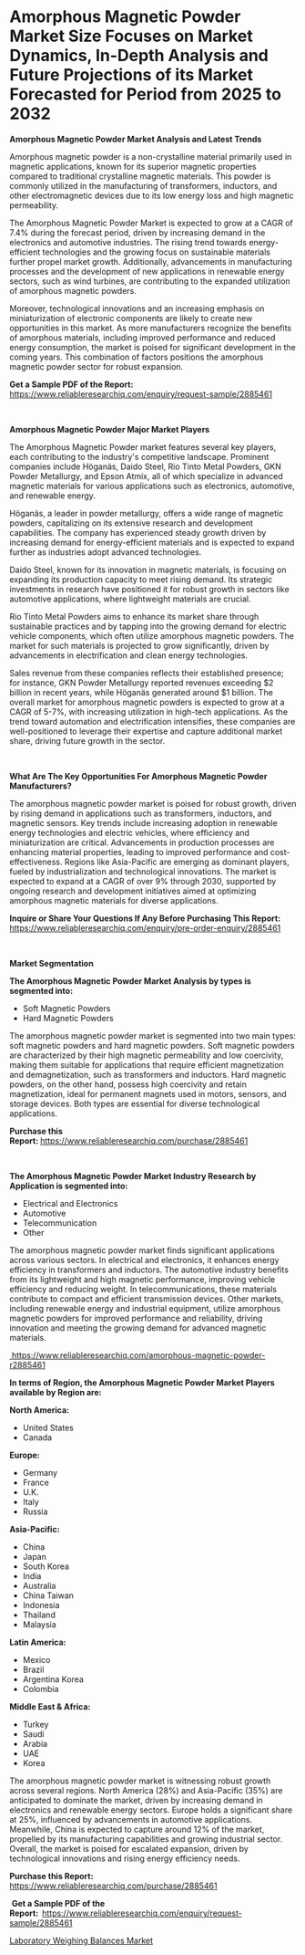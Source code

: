 <p><h1>Amorphous Magnetic Powder Market Size Focuses on Market Dynamics, In-Depth Analysis and Future Projections of its Market Forecasted for Period from 2025 to 2032</h1></p><p><strong>Amorphous Magnetic Powder Market Analysis and Latest Trends</strong></p>
<p><p>Amorphous magnetic powder is a non-crystalline material primarily used in magnetic applications, known for its superior magnetic properties compared to traditional crystalline magnetic materials. This powder is commonly utilized in the manufacturing of transformers, inductors, and other electromagnetic devices due to its low energy loss and high magnetic permeability. </p><p>The Amorphous Magnetic Powder Market is expected to grow at a CAGR of 7.4% during the forecast period, driven by increasing demand in the electronics and automotive industries. The rising trend towards energy-efficient technologies and the growing focus on sustainable materials further propel market growth. Additionally, advancements in manufacturing processes and the development of new applications in renewable energy sectors, such as wind turbines, are contributing to the expanded utilization of amorphous magnetic powders. </p><p>Moreover, technological innovations and an increasing emphasis on miniaturization of electronic components are likely to create new opportunities in this market. As more manufacturers recognize the benefits of amorphous materials, including improved performance and reduced energy consumption, the market is poised for significant development in the coming years. This combination of factors positions the amorphous magnetic powder sector for robust expansion.</p></p>
<p><strong>Get a Sample PDF of the Report:&nbsp;</strong> <a href="https://www.reliableresearchiq.com/enquiry/request-sample/2885461?utm_campaign=3097&utm_medium=2&utm_source=Github&utm_content=ia&utm_term=13032025&utm_id=amorphous-magnetic-powder">https://www.reliableresearchiq.com/enquiry/request-sample/2885461</a></p>
<p>&nbsp;</p>
<p><strong>Amorphous Magnetic Powder Major Market Players</strong></p>
<p><p>The Amorphous Magnetic Powder market features several key players, each contributing to the industry's competitive landscape. Prominent companies include Höganäs, Daido Steel, Rio Tinto Metal Powders, GKN Powder Metallurgy, and Epson Atmix, all of which specialize in advanced magnetic materials for various applications such as electronics, automotive, and renewable energy.</p><p>Höganäs, a leader in powder metallurgy, offers a wide range of magnetic powders, capitalizing on its extensive research and development capabilities. The company has experienced steady growth driven by increasing demand for energy-efficient materials and is expected to expand further as industries adopt advanced technologies.</p><p>Daido Steel, known for its innovation in magnetic materials, is focusing on expanding its production capacity to meet rising demand. Its strategic investments in research have positioned it for robust growth in sectors like automotive applications, where lightweight materials are crucial.</p><p>Rio Tinto Metal Powders aims to enhance its market share through sustainable practices and by tapping into the growing demand for electric vehicle components, which often utilize amorphous magnetic powders. The market for such materials is projected to grow significantly, driven by advancements in electrification and clean energy technologies.</p><p>Sales revenue from these companies reflects their established presence; for instance, GKN Powder Metallurgy reported revenues exceeding $2 billion in recent years, while Höganäs generated around $1 billion. The overall market for amorphous magnetic powders is expected to grow at a CAGR of 5-7%, with increasing utilization in high-tech applications. As the trend toward automation and electrification intensifies, these companies are well-positioned to leverage their expertise and capture additional market share, driving future growth in the sector.</p></p>
<p>&nbsp;</p>
<p><strong>What Are The Key Opportunities For Amorphous Magnetic Powder Manufacturers?</strong></p>
<p><p>The amorphous magnetic powder market is poised for robust growth, driven by rising demand in applications such as transformers, inductors, and magnetic sensors. Key trends include increasing adoption in renewable energy technologies and electric vehicles, where efficiency and miniaturization are critical. Advancements in production processes are enhancing material properties, leading to improved performance and cost-effectiveness. Regions like Asia-Pacific are emerging as dominant players, fueled by industrialization and technological innovations. The market is expected to expand at a CAGR of over 9% through 2030, supported by ongoing research and development initiatives aimed at optimizing amorphous magnetic materials for diverse applications.</p></p>
<p><strong>Inquire or Share Your Questions If Any Before Purchasing This Report:</strong> <a href="https://www.reliableresearchiq.com/enquiry/pre-order-enquiry/2885461?utm_campaign=3097&utm_medium=2&utm_source=Github&utm_content=ia&utm_term=13032025&utm_id=amorphous-magnetic-powder">https://www.reliableresearchiq.com/enquiry/pre-order-enquiry/2885461</a></p>
<p>&nbsp;</p>
<p><strong>Market Segmentation</strong></p>
<p><strong>The Amorphous Magnetic Powder Market Analysis by types is segmented into:</strong></p>
<p><ul><li>Soft Magnetic Powders</li><li>Hard Magnetic Powders</li></ul></p>
<p><p>The amorphous magnetic powder market is segmented into two main types: soft magnetic powders and hard magnetic powders. Soft magnetic powders are characterized by their high magnetic permeability and low coercivity, making them suitable for applications that require efficient magnetization and demagnetization, such as transformers and inductors. Hard magnetic powders, on the other hand, possess high coercivity and retain magnetization, ideal for permanent magnets used in motors, sensors, and storage devices. Both types are essential for diverse technological applications.</p></p>
<p><strong>Purchase this Report:&nbsp;</strong><a href="https://www.reliableresearchiq.com/purchase/2885461?utm_campaign=3097&utm_medium=2&utm_source=Github&utm_content=ia&utm_term=13032025&utm_id=amorphous-magnetic-powder">https://www.reliableresearchiq.com/purchase/2885461</a></p>
<p>&nbsp;</p>
<p><strong>The Amorphous Magnetic Powder Market Industry Research by Application is segmented into:</strong></p>
<p><ul><li>Electrical and Electronics</li><li>Automotive</li><li>Telecommunication</li><li>Other</li></ul></p>
<p><p>The amorphous magnetic powder market finds significant applications across various sectors. In electrical and electronics, it enhances energy efficiency in transformers and inductors. The automotive industry benefits from its lightweight and high magnetic performance, improving vehicle efficiency and reducing weight. In telecommunications, these materials contribute to compact and efficient transmission devices. Other markets, including renewable energy and industrial equipment, utilize amorphous magnetic powders for improved performance and reliability, driving innovation and meeting the growing demand for advanced magnetic materials.</p></p>
<p><a href="https://www.reliableresearchiq.com/amorphous-magnetic-powder-r2885461?utm_campaign=3097&utm_medium=2&utm_source=Github&utm_content=ia&utm_term=13032025&utm_id=amorphous-magnetic-powder">&nbsp;https://www.reliableresearchiq.com/amorphous-magnetic-powder-r2885461</a></p>
<p><strong>In terms of Region, the Amorphous Magnetic Powder Market Players available by Region are:</strong></p>
<p>
    <p> <strong> North America: </strong>
        <ul>
            <li>United States</li>
            <li>Canada</li>
        </ul>
        </p> 
    <p> <strong> Europe: </strong>
        <ul>
            <li>Germany</li>
            <li>France</li>
            <li>U.K.</li>
            <li>Italy</li>
            <li>Russia</li>
        </ul>
        </p> 
    <p> <strong> Asia-Pacific: </strong>
        <ul>
            <li>China</li>
            <li>Japan</li>
            <li>South Korea</li>
            <li>India</li>
            <li>Australia</li>
            <li>China Taiwan</li>
            <li>Indonesia</li>
            <li>Thailand</li>
            <li>Malaysia</li>
        </ul>
        </p> 
    <p> <strong> Latin America: </strong>
        <ul>
            <li>Mexico</li>
            <li>Brazil</li>
            <li>Argentina Korea</li>
            <li>Colombia</li>
        </ul>
        </p> 
    <p> <strong> Middle East & Africa: </strong>
        <ul>
            <li>Turkey</li>
            <li>Saudi</li>
            <li>Arabia</li>
            <li>UAE</li>
            <li>Korea</li>
        </ul>
    </p>
    </p>
<p><p>The amorphous magnetic powder market is witnessing robust growth across several regions. North America (28%) and Asia-Pacific (35%) are anticipated to dominate the market, driven by increasing demand in electronics and renewable energy sectors. Europe holds a significant share at 25%, influenced by advancements in automotive applications. Meanwhile, China is expected to capture around 12% of the market, propelled by its manufacturing capabilities and growing industrial sector. Overall, the market is poised for escalated expansion, driven by technological innovations and rising energy efficiency needs.</p></p>
<p><strong>Purchase this Report: </strong><a href="https://www.reliableresearchiq.com/purchase/2885461?utm_campaign=3097&utm_medium=2&utm_source=Github&utm_content=ia&utm_term=13032025&utm_id=amorphous-magnetic-powder">https://www.reliableresearchiq.com/purchase/2885461</a></p>
<p>&nbsp;<strong>Get a Sample PDF of the Report:&nbsp;&nbsp;</strong><a href="https://www.reliableresearchiq.com/enquiry/request-sample/2885461?utm_campaign=3097&utm_medium=2&utm_source=Github&utm_content=ia&utm_term=13032025&utm_id=amorphous-magnetic-powder">https://www.reliableresearchiq.com/enquiry/request-sample/2885461</a></p>
<p><strong></strong></p>
<p><p><a href="https://github.com/mohmodsiason/Market-Research-Report-List-1/blob/main/laboratory-weighing-balances-market.md?utm_campaign=3097&utm_medium=2&utm_source=Github&utm_content=ia&utm_term=13032025&utm_id=amorphous-magnetic-powder">Laboratory Weighing Balances Market</a></p></p>